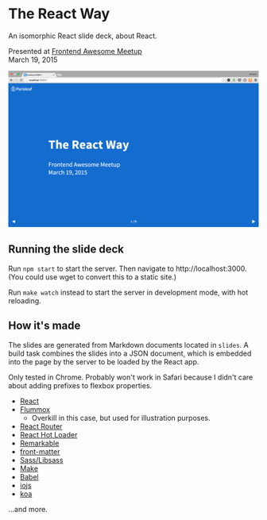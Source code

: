 The React Way
=============

An isomorphic React slide deck, about React.

Presented at [Frontend Awesome Meetup](http://www.meetup.com/Gainesville-Front-End-Dev-Meetup/)  
March 19, 2015

![preview](preview.png)

Running the slide deck
----------------------

Run `npm start` to start the server. Then navigate to http://localhost:3000. (You could use wget to convert this to a static site.)

Run `make watch` instead to start the server in development mode, with hot reloading.

How it's made
-------------

The slides are generated from Markdown documents located in `slides`. A build task combines the slides into a JSON document, which is embedded into the page by the server to be loaded by the React app.

Only tested in Chrome. Probably won't work in Safari because I didn't care about adding prefixes to flexbox properties.

- [React](http://facebook.github.io/react/)
- [Flummox](https://github.com/acdlite/flummox)
  - Overkill in this case, but used for illustration purposes.
- [React Router](https://github.com/rackt/react-router)
- [React Hot Loader](http://gaearon.github.io/react-hot-loader/)
- [Remarkable](https://github.com/jonschlinkert/remarkable)
- [front-matter](https://github.com/jxson/front-matter)
- [Sass/Libsass](http://sass-lang.com/)
- [Make](http://www.gnu.org/software/make/manual/make.html)
- [Babel](https://babeljs.io/)
- [iojs](https://iojs.org)
- [koa](http://koajs.com/)

...and more.
